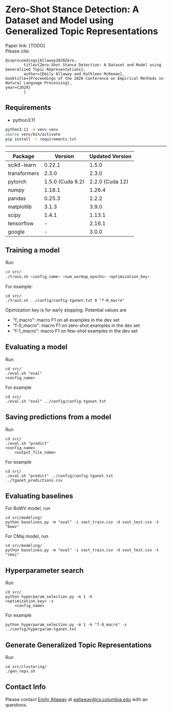 # Zero-Shot Stance Detection: A Dataset and Model using Generalized Topic Representations

Paper link: [TODO]  
Please cite:

```angular2html
@inproceedings{Allaway2020Zero,
        title={Zero-Shot Stance Detection: A Dataset and Model using Generalized Topic Representations},
        author={Emily Allaway and Kathleen McKeown},
booktitle={Proceedings of the 2020 Conference on Empirical Methods in Natural Language Processing},
year={2020}
        }
```

## Requirements

- python3.11

```bash
python3.11 -m venv venv
source venv/bin/activate
pip install -r requirements.txt
```

---

| Package      | Version          | Updated Version |
|--------------|------------------|-----------------|
| scikit-learn | 0.22.1           | 1.5.0           |
| transformers | 2.3.0            | 2.3.0           |
| pytorch      | 1.5.0 (Cuda 9.2) | 2.2.0 (Cuda 12) |
| numpy        | 1.18.1           | 1.26.4          |
| pandas       | 0.25.3           | 2.2.2           |
| matplotlib   | 3.1.3            | 3.9.0           |
| scipy        | 1.4.1            | 1.13.1          |
| tensorflow   | -                | 2.16.1          |
| google       | -                | 3.0.0           |

## Training a model

Run

```bash
cd src/
./train.sh <config_name> <num_warmup_epochs> <optimization_key>
```

For example:

```angular2html
cd src/
./train.sh ../config/config-tganet.txt 0 "f-0_macro"
```

Opimization key is for early stopping. Potential values are

- "f_macro": macro F1 on all examples in the dev set
- "f-0_macro": macro F1 on zero-shot examples in the dev set
- "f-1_macro": macro F1 on few-shot examples in the dev set

## Evaluating a model

Run

```angular2html
cd src/
./eval.sh "eval"
<config_name> 
```

For example

```
cd src/
./eval.sh "eval" ../config/config-tganet.txt
```

## Saving predictions from a model

Run

```angular2html
cd src/
./eval.sh "predict"
<config_name>
    <output_file_name>
```

For example

```angular2html
cd src/
./eval.sh "predict" ../config/config-tganet.txt ../tganet_predictions.csv
```

## Evaluating baselines

For BoWV model, run

```angular2html
cd src/modeling/
python baselines.py -m "eval" -i vast_train.csv -d vast_test.csv -t "bowv"
```

For CMaj model, run

```angular2html
cd src/modeling/
python baselines.py -m "eval" -i vast_train.csv -d vast_test.csv -t "cmaj"
```

## Hyperparameter search

Run

```angular2html
cd src/
python hyperparam_selection.py -m 1 -k
<optimization_key> -s
    <config_name>
```

For example

```angular2html
python hyperparam_selection.py -m 1 -k "f-0_macro" -s ../config/hyperparam-tganet.txt
```

## Generate Generalized Topic Representations

Run

```angular2html
cd src/clustering/
./gen_reps.sh
```



## Contact Info

Please contact [Emily Allaway](http://www.cs.columbia.edu/~eallaway/)
at [eallaway@cs.columbia.edu](eallaway@cs.columbia.edu) with an questions.
